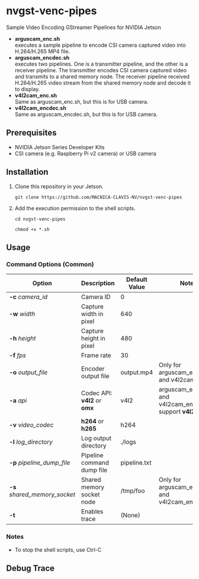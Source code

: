 # nvgst-venc-pipes
Sample Video Encoding GStreamer Pipelines for NVIDIA Jetson

- **arguscam_enc.sh**<br>
    executes a sample pipeline to encode CSI camera captured video into H.264/H.265 MP4 file.
- **arguscam_encdec.sh**<br>
    executes two pipelines. One is a transmitter pipeline, and the other is a receiver pipeline. The transmitter encodes CSI camera captured video and transmits to a shared memory node. The receiver pipeline received H.264/H.265 video stream from the shared memory node and decode it to display.
- **v4l2cam_enc.sh**<br>
    Same as arguscam_enc.sh, but this is for USB camera.
- **v4l2cam_encdec.sh**<br>
    Same as arguscam_encdec.sh, but this is for USB camera.

## Prerequisites
- NVIDIA Jetson Series Developer Kits
- CSI camera (e.g. Raspberry Pi v2 camera) or USB camera

## Installation
1. Clone this repository in your Jetson.
    ```
    git clone https://github.com/MACNICA-CLAVIS-NV/nvgst-venc-pipes
    ```
1. Add the execution permission to the shell scripts.
    ```
    cd nvgst-venc-pipes
    ```
    ```
    chmod +x *.sh
    ```
    
## Usage

### Command Options (Common)

| Option | Description | Default Value | Notes |
| --- | --- | --- | --- |
| **-c** *camera_id* | Camera ID | 0 |
| **-w** *width* | Capture width in pixel | 640 |
| **-h** *height* | Capture height in pixel | 480 |
| **-f** *fps* | Frame rate | 30 |
| **-o** *output_file* | Encoder output file | output.mp4 | Only for arguscam_enc.sh  and v4l2cam_enc.sh |
| **-a** *api* | Codec API: **v4l2** or **omx** | v4l2 | arguscam_encdec.sh and v4l2cam_encdec.sh support **v4l2** only. |
| **-v** *video_codec* | **h264** or **h265** | h264 |
| **-l** *log_directory* | Log output directory | ./logs |
| **-p** *pipeline_dump_file* | Pipeline command dump file | pipeline.txt |
| **-s** *shared_memory_socket* | Shared memory socket node | /tmp/foo | Only for arguscam_encdec.sh and v4l2cam_encdec.sh |
| **-t** | Enables trace | (None) |

### Notes
- To stop the shell scripts, use Ctrl-C

## Debug Trace
